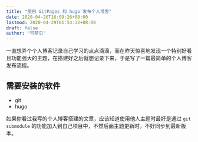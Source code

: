 ```yaml
---
title: "使用 GitPages 和 hugo 发布个人博客"
date: 2020-04-26T16:09:26+08:00
lastmod: 2020-04-29T01:54:32+08:00
draft: false
author: "可梦见"
---
```


一直想弄个个人博客记录自己学习的点点滴滴，而在昨天惊喜地发现一个特别好看且功能强大的主题，在搭建好之后就想记录下来，于是写了一篇最简单的个人博客发布流程。

<!--more-->

## 需要安装的软件
- git
- hugo

如果你看过我写的个人博客搭建的文章，应该知道使用他人主题时最好是通过 `git submodule` 的功能加入到自己项目中，不然后面主题更新时，不好同步到最新版本。
